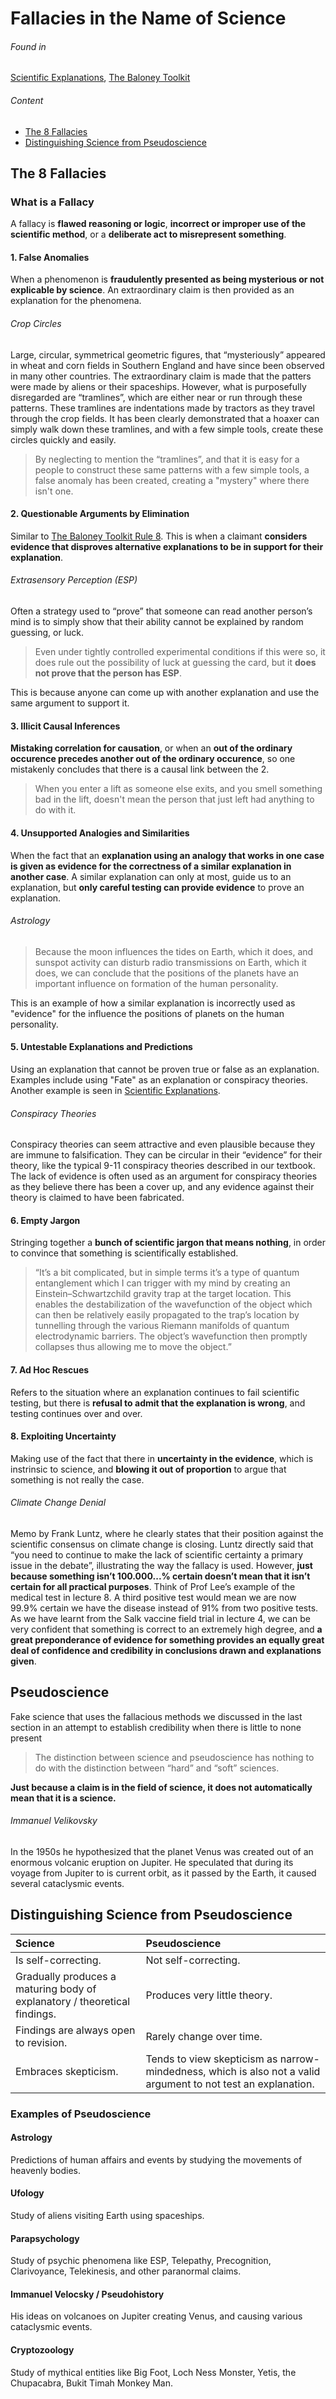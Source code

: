 # Fallacies in the Name of Science
###### Found in
[Scientific Explanations](Scientific%20Explanations.md), [The Baloney Toolkit](The%20Baloney%20Toolkit.md)
###### Content
* [The 8 Fallacies](#The-8-Fallacies)
* [Distinguishing Science from Pseudoscience](#distinguishing-science-from-pseudoscience)
## The 8 Fallacies
### What is a Fallacy
A fallacy is **flawed reasoning or logic**, **incorrect or improper use of the scientific method**, or a **deliberate act to misrepresent something**.
#### 1. False Anomalies
When a phenomenon is **fraudulently presented as being mysterious or not explicable by science**.
An extraordinary claim is then provided as an explanation for the phenomena.
###### Crop Circles
Large, circular, symmetrical geometric figures, that “mysteriously” appeared in wheat and corn fields in Southern England and have since been observed in many other countries.
The extraordinary claim is made that the patters were made by aliens or their spaceships.
However, what is purposefully disregarded are “tramlines”, which are either near or run through these patterns. These tramlines are indentations made by tractors as they travel through the crop fields. It has been clearly demonstrated that a hoaxer can simply walk down these tramlines, and with a few simple tools, create these circles quickly and easily.
>By neglecting to mention the “tramlines”, and that it is easy for a people to construct these same patterns with a few simple tools, a false anomaly has been created, creating a "mystery" where there isn't one.
#### 2. Questionable Arguments by Elimination
Similar to [The Baloney Toolkit Rule 8](The%20Baloney%20Toolkit.md#8-is-the-claimant-providing-positive-evidence).
This is when a claimant **considers evidence that disproves alternative explanations to be in support for their explanation**.
###### Extrasensory Perception (ESP)
Often a strategy used to “prove” that someone can read another person’s mind is to simply show that their ability cannot be explained by random guessing, or luck.
>Even under tightly controlled experimental conditions if this were so, it does rule out the possibility of luck at guessing the card, but it **does not prove that the person has ESP**.

This is because anyone can come up with another explanation and use the same argument to support it.
#### 3. Illicit Causal Inferences
**Mistaking correlation for causation**, or when an **out of the ordinary occurence precedes another out of the ordinary occurence**, so one mistakenly concludes that there is a causal link between the 2.
>When you enter a lift as someone else exits, and you smell something bad in the lift, doesn't mean the person that just left had anything to do with it.
#### 4. Unsupported Analogies and Similarities
When the fact that an **explanation using an analogy that works in one case is given as evidence for the correctness of a similar explanation in another case**.
A similar explanation can only at most, guide us to an explanation, but **only careful testing can provide evidence** to prove an explanation.
###### Astrology
>Because the moon influences the tides on Earth, which it does, and sunspot activity can disturb radio transmissions on Earth, which it does, we can conclude that the positions of the planets have an important influence on formation of the human personality.

This is an example of how a similar explanation is incorrectly used as "evidence" for the influence the positions of planets on the human personality.
#### 5. Untestable Explanations and Predictions
Using an explanation that cannot be proven true or false as an explanation.
Examples include using "Fate" as an explanation or conspiracy theories.
Another example is seen in [Scientific Explanations](Scientific%20Explanations.md#Scientific-Explanation).
###### Conspiracy Theories
Conspiracy theories can seem attractive and even plausible because they are immune to falsification. They can be circular in their “evidence” for their theory, like the typical 9-11 conspiracy theories described in our textbook.
The lack of evidence is often used as an argument for conspiracy theories as they believe there has been a cover up, and any evidence against their theory is claimed to have been fabricated.
#### 6. Empty Jargon
Stringing together a **bunch of scientific jargon that means nothing**, in order to convince that something is scientifically established.
>“It’s a bit complicated, but in simple terms it’s a type of quantum entanglement which I can trigger with my mind by creating an Einstein–Schwartzchild gravity trap at the target location. This enables the destabilization of the wavefunction of the object which can then be relatively easily propagated to the trap’s location by tunnelling through the various Riemann manifolds of quantum electrodynamic barriers. The object’s wavefunction then promptly collapses thus allowing me to move the object.”
#### 7. Ad Hoc Rescues
Refers to the situation where an explanation continues to fail scientific testing, but there is **refusal to admit that the explanation is wrong**, and testing continues over and over.
#### 8. Exploiting Uncertainty
Making use of the fact that there in **uncertainty in the evidence**, which is instrinsic to science, and **blowing it out of proportion** to argue that something is not really the case.
###### Climate Change Denial
Memo by Frank Luntz, where he clearly states that their position against the scientific consensus on climate change is closing. Luntz directly said that “you need to continue to make the lack of scientific certainty a primary issue in the debate”, illustrating the way the fallacy is used.
However, **just because something isn’t 100.000...% certain doesn’t mean that it isn’t certain for all practical purposes**. Think of Prof Lee’s example of the medical test in lecture 8. A third positive test would mean we are now 99.9% certain we have the disease instead of 91% from two positive tests. As we have learnt from the Salk vaccine field trial in lecture 4, we can be very confident that something is correct to an extremely high degree, and **a great preponderance of evidence for something provides an equally great deal of confidence and credibility in conclusions drawn and explanations given**.
## Pseudoscience
Fake science that uses the fallacious methods we discussed in the last section in an attempt to establish credibility when there is little to none present
>The distinction between science and pseudoscience has nothing to do with the distinction between “hard” and “soft” sciences.

**Just because a claim is in the field of science, it does not automatically mean that it is a science.**
###### Immanuel Velikovsky
In the 1950s he hypothesized that the planet Venus was created out of an enormous volcanic eruption on Jupiter. He speculated that during its voyage from Jupiter to is current orbit, as it passed by the Earth, it caused several cataclysmic events.
## Distinguishing Science from Pseudoscience
| Science | Pseudoscience |
| :-- | :-- |
| Is self-correcting. | Not self-correcting. |
| Gradually produces a maturing body of explanatory / theoretical findings. | Produces very little theory. |
| Findings are always open to revision. | Rarely change over time. |
| Embraces skepticism. | Tends to view skepticism as narrow-mindedness, which is also not a valid argument to not test an explanation. |
### Examples of Pseudoscience
#### Astrology
Predictions of human affairs and events by studying the movements of heavenly bodies.
#### Ufology
Study of aliens visiting Earth using spaceships.
#### Parapsychology
Study of psychic phenomena like ESP, Telepathy, Precognition, Clarivoyance, Telekinesis, and other paranormal claims.
#### Immanuel Velocsky / Pseudohistory
His ideas on volcanoes on Jupiter creating Venus, and causing various cataclysmic events.
#### Cryptozoology
Study of mythical entities like Big Foot, Loch Ness Monster, Yetis, the Chupacabra, Bukit Timah Monkey Man.
